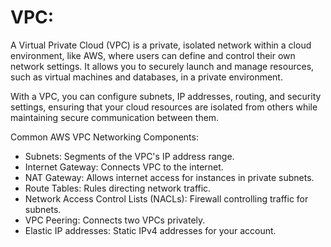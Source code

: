 # VPC:

A Virtual Private Cloud (VPC) is a private, isolated network within a cloud environment, 
like AWS, where users can define and control their own network settings. 
It allows you to securely launch and manage resources, such as virtual machines and databases, 
in a private environment.

With a VPC, you can configure subnets, IP addresses, routing, and security settings, ensuring that your 
cloud resources are isolated from others while maintaining secure communication between them.

Common AWS VPC Networking Components:

- Subnets: Segments of the VPC's IP address range. 
- Internet Gateway: Connects VPC to the internet. 
- NAT Gateway: Allows internet access for instances in private subnets. 
- Route Tables: Rules directing network traffic. 
- Network Access Control Lists (NACLs): Firewall controlling traffic for subnets. 
- VPC Peering: Connects two VPCs privately. 
- Elastic IP addresses: Static IPv4 addresses for your account.
